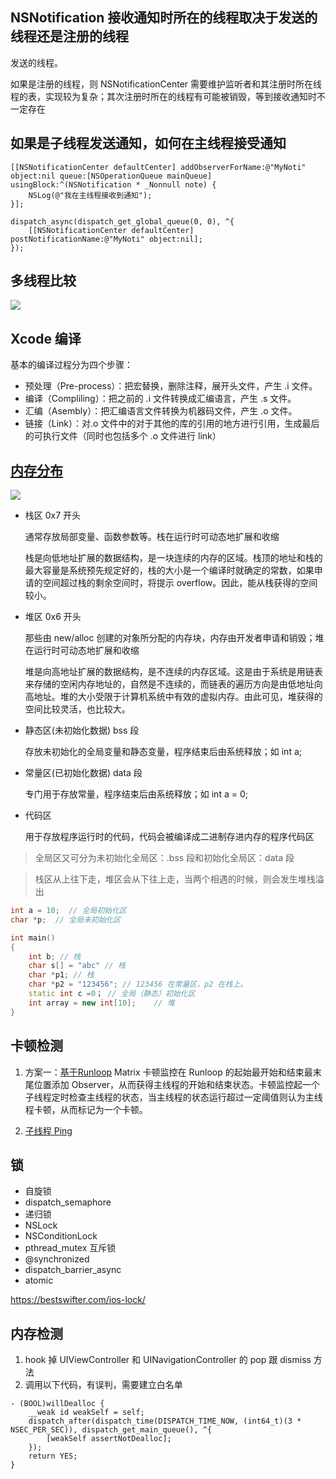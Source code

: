 ## NSNotification 接收通知时所在的线程取决于发送的线程还是注册的线程
发送的线程。

如果是注册的线程，则 NSNotificationCenter 需要维护监听者和其注册时所在线程的表，实现较为复杂；其次注册时所在的线程有可能被销毁，等到接收通知时不一定存在

## 如果是子线程发送通知，如何在主线程接受通知
```objc
[[NSNotificationCenter defaultCenter] addObserverForName:@"MyNoti" object:nil queue:[NSOperationQueue mainQueue] usingBlock:^(NSNotification * _Nonnull note) {
    NSLog(@"我在主线程接收到通知");
}];

dispatch_async(dispatch_get_global_queue(0, 0), ^{
    [[NSNotificationCenter defaultCenter] postNotificationName:@"MyNoti" object:nil];
});
```

## 多线程比较
![](https://user-gold-cdn.xitu.io/2016/11/29/7b7e7bf06f7f325f981656d49ecf6099)

## Xcode 编译
基本的编译过程分为四个步骤：

+ 预处理（Pre-process）：把宏替换，删除注释，展开头文件，产生 .i 文件。
+ 编译（Compliling）：把之前的 .i 文件转换成汇编语言，产生 .s 文件。
+ 汇编（Asembly）：把汇编语言文件转换为机器码文件，产生 .o 文件。
+ 链接（Link）：对.o 文件中的对于其他的库的引用的地方进行引用，生成最后的可执行文件（同时也包括多个 .o 文件进行 link）

## [内存分布](https://juejin.im/post/5d7765736fb9a06b2a2068a8)
![](https://user-gold-cdn.xitu.io/2019/9/11/16d20e5f6ca8e299)

+ 栈区  0x7 开头

    通常存放局部变量、函数参数等。栈在运行时可动态地扩展和收缩

    栈是向低地址扩展的数据结构，是一块连续的内存的区域。栈顶的地址和栈的最大容量是系统预先规定好的，栈的大小是一个编译时就确定的常数，如果申请的空间超过栈的剩余空间时，将提示 overflow。因此，能从栈获得的空间较小。

+ 堆区 0x6 开头
    
    那些由 new/alloc 创建的对象所分配的内存块，内存由开发者申请和销毁；堆在运行时可动态地扩展和收缩

    堆是向高地址扩展的数据结构，是不连续的内存区域。这是由于系统是用链表来存储的空闲内存地址的，自然是不连续的，而链表的遍历方向是由低地址向高地址。堆的大小受限于计算机系统中有效的虚拟内存。由此可见，堆获得的空间比较灵活，也比较大。

+ 静态区(未初始化数据) bss 段
    
    存放未初始化的全局变量和静态变量，程序结束后由系统释放；如 int a;

+ 常量区(已初始化数据) data 段

    专门用于存放常量，程序结束后由系统释放；如 int a = 0;

+ 代码区
    
    用于存放程序运行时的代码，代码会被编译成二进制存进内存的程序代码区

> 全局区又可分为未初始化全局区：.bss 段和初始化全局区：data 段

> 栈区从上往下走，堆区会从下往上走，当两个相遇的时候，则会发生堆栈溢出

```cpp
int a = 10;  // 全局初始化区
char *p;  // 全局未初始化区

int main()
{
    int b; // 栈
    char s[] = "abc" // 栈
    char *p1; // 栈 
    char *p2 = "123456"; // 123456 在常量区，p2 在栈上。
    static int c =0； // 全局（静态）初始化区 
    int array = new int[10];    // 堆
}
```

## 卡顿检测
1. 方案一：[基于Runloop](https://github.com/Tencent/matrix/wiki/Matrix-for-iOS-macOS-%E5%8D%A1%E9%A1%BF%E7%9B%91%E6%8E%A7%E5%8E%9F%E7%90%86)
Matrix 卡顿监控在 Runloop 的起始最开始和结束最末尾位置添加 Observer，从而获得主线程的开始和结束状态。卡顿监控起一个子线程定时检查主线程的状态，当主线程的状态运行超过一定阈值则认为主线程卡顿，从而标记为一个卡顿。

2. [子线程 Ping](https://philm.gitbook.io/philm-ios-wiki/mei-zhou-yue-du/ui-xian-cheng-qia-dun-jian-kong)

## 锁
+ 自旋锁
+ dispatch_semaphore
+ 递归锁
+ NSLock
+ NSConditionLock
+ pthread_mutex 互斥锁
+ @synchronized
+ dispatch_barrier_async
+ atomic

https://bestswifter.com/ios-lock/


## 内存检测
1. hook 掉 UIViewController 和 UINavigationController 的 pop 跟 dismiss 方法
2. 调用以下代码，有误判，需要建立白名单

```objc
- (BOOL)willDealloc {
    __weak id weakSelf = self;
    dispatch_after(dispatch_time(DISPATCH_TIME_NOW, (int64_t)(3 * NSEC_PER_SEC)), dispatch_get_main_queue(), ^{
        [weakSelf assertNotDealloc];
    });
    return YES;
}
```